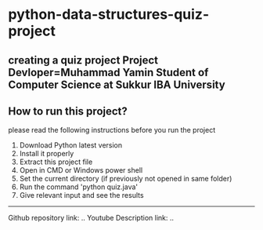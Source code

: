 # python-data-structures-quiz-project
creating a quiz project 
Project Devloper=Muhammad Yamin
Student of Computer Science at Sukkur IBA University
----------------------------------
How to run this project?
------------------------------------
please read the following instructions before you run  the project
1) Download Python latest version
2) Install it properly
3) Extract this project file 
4) Open in CMD or Windows power shell
5) Set the current directory (if previously not opened in same folder)
6) Run the command	'python quiz.java'
7) Give relevant input and see the results
--------------------------------------------------------------------
Github repository link:
		..
Youtube Description link:
		..

